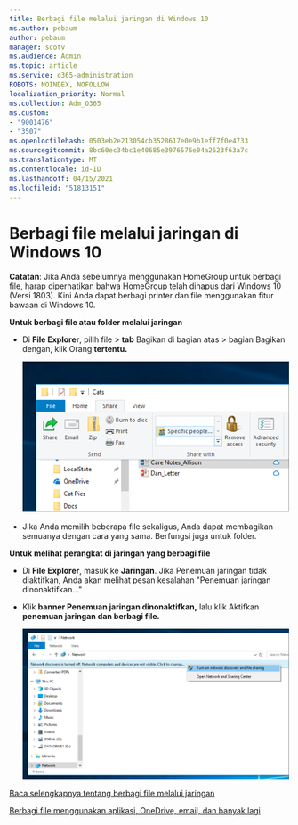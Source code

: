 ```yaml
---
title: Berbagi file melalui jaringan di Windows 10
ms.author: pebaum
author: pebaum
manager: scotv
ms.audience: Admin
ms.topic: article
ms.service: o365-administration
ROBOTS: NOINDEX, NOFOLLOW
localization_priority: Normal
ms.collection: Adm_O365
ms.custom:
- "9001476"
- "3507"
ms.openlocfilehash: 0503eb2e213054cb3528617e0e9b1eff7f0e4733
ms.sourcegitcommit: 8bc60ec34bc1e40685e3976576e04a2623f63a7c
ms.translationtype: MT
ms.contentlocale: id-ID
ms.lasthandoff: 04/15/2021
ms.locfileid: "51813151"
---
```

# <a name="file-sharing-over-a-network-in-windows-10"></a>Berbagi file melalui jaringan di Windows 10

**Catatan**: Jika Anda sebelumnya menggunakan HomeGroup untuk berbagi file, harap diperhatikan bahwa HomeGroup telah dihapus dari Windows 10 (Versi 1803). Kini Anda dapat berbagi printer dan file menggunakan fitur bawaan di Windows 10.

**Untuk berbagi file atau folder melalui jaringan**

- Di **File Explorer**, pilih file > **tab** Bagikan di bagian atas > bagian Bagikan dengan, klik Orang **tertentu.** 

    ![Berbagi file dengan orang tertentu.](media/share-with-specific-people.png)
          
- Jika Anda memilih beberapa file sekaligus, Anda dapat membagikan semuanya dengan cara yang sama. Berfungsi juga untuk folder.

**Untuk melihat perangkat di jaringan yang berbagi file**

- Di **File Explorer**, masuk ke **Jaringan**. Jika Penemuan jaringan tidak diaktifkan, Anda akan melihat pesan kesalahan "Penemuan jaringan dinonaktifkan..."

- Klik **banner Penemuan jaringan dinonaktifkan,** lalu klik Aktifkan **penemuan jaringan dan berbagi file.**

    ![Aktifkan penemuan jaringan dan berbagi file.](media/turn-on-network-discovery.png)

[Baca selengkapnya tentang berbagi file melalui jaringan](https://support.microsoft.com/help/4092694/windows-10-file-sharing-over-a-network)

[Berbagi file menggunakan aplikasi, OneDrive, email, dan banyak lagi](https://support.microsoft.com/help/4027674/windows-10-share-files-in-file-explorer)
